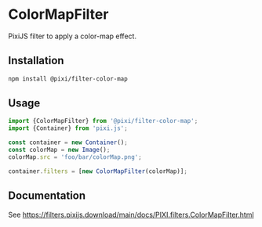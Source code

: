 # ColorMapFilter

PixiJS filter to apply a color-map effect.

## Installation

```bash
npm install @pixi/filter-color-map
```

## Usage

```js
import {ColorMapFilter} from '@pixi/filter-color-map';
import {Container} from 'pixi.js';

const container = new Container();
const colorMap = new Image();
colorMap.src = 'foo/bar/colorMap.png';

container.filters = [new ColorMapFilter(colorMap)];
```

## Documentation

See https://filters.pixijs.download/main/docs/PIXI.filters.ColorMapFilter.html
